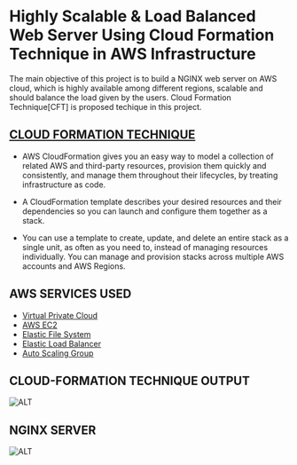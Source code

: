 # Highly Scalable & Load Balanced Web Server Using Cloud Formation Technique in AWS Infrastructure
  
The main objective of this project is to build a NGINX web server on AWS cloud, which is highly available among different regions, scalable and should balance the load given by the users. Cloud Formation Technique[CFT] is proposed techique in this project.

## [CLOUD FORMATION TECHNIQUE](https://docs.aws.amazon.com/AWSCloudFormation/latest/UserGuide/Welcome.html) 

* AWS CloudFormation gives you an easy way to model a collection of related AWS and third-party resources, provision them quickly and consistently, and manage them throughout their lifecycles, by treating infrastructure as code. 

* A CloudFormation template describes your desired resources and their dependencies so you can launch and configure them together as a stack. 

* You can use a template to create, update, and delete an entire stack as a single unit, as often as you need to, instead of managing resources individually. You can manage and provision stacks across multiple AWS accounts and AWS Regions.

## AWS SERVICES USED
* [Virtual Private Cloud](https://docs.aws.amazon.com/vpc/latest/userguide/what-is-amazon-vpc.html)
* [AWS EC2](https://docs.aws.amazon.com/AWSEC2/latest/UserGuide/concepts.html)
* [Elastic File System](https://docs.aws.amazon.com/efs/latest/ug/whatisefs.html)
* [Elastic Load Balancer](https://docs.aws.amazon.com/elasticloadbalancing/latest/userguide/what-is-load-balancing.html)
* [Auto Scaling Group](https://docs.aws.amazon.com/autoscaling/ec2/userguide/what-is-amazon-ec2-auto-scaling.html)

## CLOUD-FORMATION TECHNIQUE OUTPUT 
![ALT](https://github.com/PREMSR0202/Webserver-Using-CFT/blob/master/Images/Test%20Page%20for%20the%20Nginx%20HTTP%20Server%20on%20the%20Amazon%20Linux%20AMI%20-%20Google%20Chrome%2024-09-2020%2011_02_55%20AM.png)

## NGINX SERVER
![ALT](https://github.com/PREMSR0202/Webserver-Using-CFT/blob/master/Images/Test%20Page%20for%20the%20Nginx%20HTTP%20Server%20on%20the%20Amazon%20Linux%20AMI%20-%20Google%20Chrome%2024-09-2020%2011_03_03%20AM.png)
